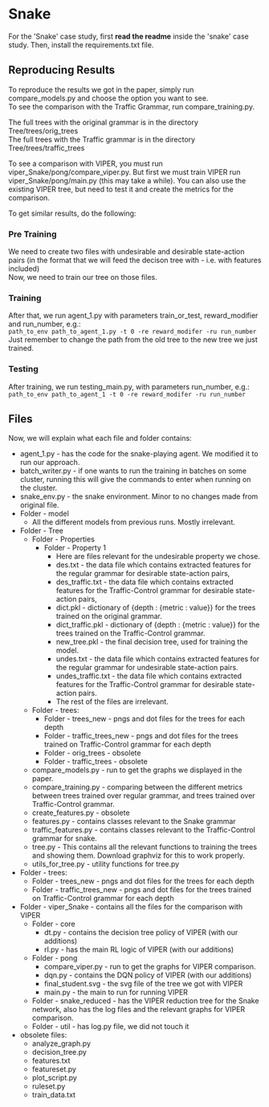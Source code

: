 # Snake
For the 'Snake' case study, first **read the readme** inside the 'snake' case study.
Then, install the requirements.txt file.
  
## Reproducing Results  
  
To reproduce the results we got in the paper, simply run compare_models.py and choose the option you want to see.  
To see the comparison with the Traffic Grammar, run compare_training.py.  
  
The full trees with the original grammar is in the directory Tree/trees/orig_trees  
The full trees with the Traffic grammar is in the directory Tree/trees/traffic_trees  
  
To see a comparison with VIPER, you must run viper_Snake/pong/compare_viper.py. But first we must train VIPER run viper_Snake/pong/main.py (this may take a while). You can also use the existing VIPER tree, but need to test it and create the metrics for the comparison.  

To get similar results, do the following:  
### Pre Training  
We need to create two files with undesirable and desirable state-action pairs (in the format that we will feed the decison tree with - i.e. with features included)  
Now, we need to train our tree on those files.  
  
### Training  
After that, we run agent_1.py with parameters train_or_test, reward_modifier and run_number, e.g.:  
`path_to_env path_to_agent_1.py -t 0 -re reward_modifer -ru run_number`  
Just remember to change the path from the old tree to the new tree we just trained.
  
### Testing  
After training, we run testing_main.py, with parameters run_number, e.g.:  
`path_to_env path_to_agent_1 -t 0 -re reward_modifer -ru run_number`

## Files
Now, we will explain what each file and folder contains:

 - agent_1.py - has the code for the snake-playing agent. We modified it to run our approach.
 - batch_writer.py - if one wants to run the training in batches on some cluster, running this will give the commands to enter when running on the cluster.
 - snake_env.py - the snake environment. Minor to no changes made from original file.
 - Folder - model
	 - All the different models from previous runs. Mostly irrelevant.
 - Folder - Tree
	 - Folder - Properties
		 - Folder - Property 1
			 - Here are files relevant for the undesirable property we chose.
			 - des.txt -  the data file which contains extracted features for the regular grammar for desirable state-action pairs, 
			 - des_traffic.txt -  the data file which contains extracted features for the Traffic-Control grammar for desirable state-action pairs, 
			 - dict.pkl - dictionary of {depth : {metric : value}} for the trees trained on the original grammar.
			 - dict_traffic.pkl - dictionary of {depth : {metric : value}} for the trees trained on the Traffic-Control grammar.
			 - new_tree.pkl - the final decision tree, used for training the model.
			 - undes.txt - the data file which contains extracted features for the regular grammar for undesirable state-action pairs.
			 - undes_traffic.txt -  the data file which contains extracted features for the Traffic-Control grammar for desirable state-action pairs.
			 - The rest of the files are irrelevant.
	- Folder - trees:
		- Folder - trees_new - pngs and dot files for the trees for each depth
		- Folder - traffic_trees_new - pngs and dot files for the trees trained on Traffic-Control grammar for each depth
		- Folder - orig_trees - obsolete
		- Folder - traffic_trees - obsolete
	- compare_models.py - run to get the graphs we displayed in the paper.
	- compare_training.py - comparing between the different metrics between trees trained over regular grammar, and trees trained over Traffic-Control grammar.
	- create_features.py - obsolete
	- features.py - contains classes relevant to the Snake grammar
	- traffic_features.py - contains classes relevant to the Traffic-Control grammar for snake.
	- tree.py - This contains all the relevant functions to training the trees and showing them. Download graphviz for this to work properly.
	- utils_for_tree.py - utility functions for tree.py
- Folder - trees:
	- Folder - trees_new - pngs and dot files for the trees for each depth
	- Folder - traffic_trees_new - pngs and dot files for the trees trained on Traffic-Control grammar for each depth
- Folder - viper_Snake - contains all the files for the comparison with VIPER
	- Folder - core
		- dt.py - contains the decision tree policy of VIPER (with our additions)
		- rl.py - has the main RL logic of VIPER (with our additions)
	- Folder - pong
		- compare_viper.py - run to get the graphs for VIPER comparison.
		- dqn.py - contains the DQN policy of VIPER (with our additions)
		- final_student.svg - the svg file of the tree we got with VIPER
		- main.py - the main to run for running VIPER
	- Folder - snake_reduced - has the VIPER reduction tree for the Snake network, also has the log files and the relevant graphs for VIPER comparison.
	- Folder - util - has log.py file, we did not touch it
 - obsolete files:
	 - analyze_graph.py
	 - decision_tree.py
	 - features.txt
	 - featureset.py
	 - plot_script.py
	 - ruleset.py
	 - train_data.txt
